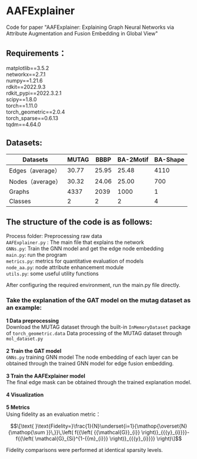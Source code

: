 # AAFExplainer
Code for paper "AAFExplainer: Explaining Graph Neural Networks via Attribute Augmentation and Fusion Embedding in Global View"
## Requirements：
matplotlib==3.5.2 <br/>
networkx==2.7.1 <br/>
numpy==1.21.6 <br/>
rdkit==2022.9.3 <br/>
rdkit_pypi==2022.3.2.1 <br/>
scipy==1.8.0 <br/>
torch==1.11.0 <br/>
torch_geometric==2.0.4 <br/>
torch_sparse==0.6.13 <br/>
tqdm==4.64.0 <br/>
## Datasets:
|     Datasets            |     MUTAG    |     BBBP     |     BA-2Motif    |     BA-Shape    |
|-------------------------|--------------|--------------|------------------|-----------------|
|     Edges（average）    |     30.77    |     25.95    |     25.48        |     4110        |
|     Nodes（average）    |     30.32    |     24.06    |     25.00        |     700         |
|     Graphs              |     4337     |     2039     |     1000         |     1           |
|     Classes             |     2        |     2        |     2            |     4           |

## The structure of the code is as follows:
Process folder: Preprocessing raw data <br/>
`AAFExplainer.py` : The main file that explains the network <br/>
`GNNs.py`: Train the GNN model and get the edge node embedding <br/>
`main.py`: run the program <br/>
`metrics.py`: metrics for quantitative evaluation of models <br/>
`node_aa.py`: node attribute enhancement module <br/>
`utils.py`: some useful utility functions <br/>

After configuring the required environment, run the main.py file directly.
<br/>
### Take the explanation of the GAT model on the mutag dataset as an example:

**1 Data preprocessing**<br/>
Download the MUTAG dataset through the built-in `InMemoryDataset` package of `torch_geometric.data`
Data processing of the MUTAG dataset through `mol_dataset.py`<br/>
<br/>**2 Train the GAT model**<br/>
`GNNs.py` training GNN model
The node embedding of each layer can be obtained through the trained GNN model for edge fusion embedding.<br/>
<br/>**3 Train the AAFExplainer model**<br/>
The final edge mask can be obtained through the trained explanation model.<br/>
<br/>**4 Visualization**<br/>
<br/>**5 Metrics**<br/>
Using fidelity as an evaluation metric：
 
 $$\[\text{ }\text{Fidelity=}\frac{1}{N}\underset{i=1}{\mathop{\overset{N}{\mathop{\sum }}\,}}\,\left( f{{\left( {{\mathcal{G}}_{i}} \right)}_{{{y}_{i}}}}-f{{\left( \mathcal{G}_{Si}^{1-{{m}_{i}}} \right)}_{{{y}_{i}}}} \right)\]$$
 
Fidelity comparisons were performed at identical sparsity levels.


